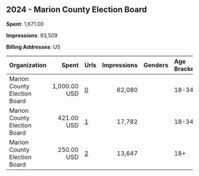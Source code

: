 ## 2024 - Marion County Election Board 
**Spent**: 1,671.00

**Impressions**: 93,509

**Billing Addresses**: US

|Organization|Spent|Urls|Impressions|Genders|Age Brackets|Country Codes|
|:---|---:|:---|---:|:---|:---|:---|
|Marion County Election Board|1,000.00 USD|[0](https://www.snap.com/political-ads/asset/19022895ceec05e3cf5dd027a2f8ddcc61a01cae53e62ee48d13596cf17ae5cd?mediaType=jpeg)|62,080||18-34|united states|
|Marion County Election Board|421.00 USD|[1](https://www.snap.com/political-ads/asset/9a9d22248eff5c33b8bf0ba28b89af1e25bd4d2803e714fcad925cfc62fab98a?mediaType=mp4)|17,782||18-34|united states|
|Marion County Election Board|250.00 USD|[2](https://www.snap.com/political-ads/asset/93051478d4cb5da0a95c99226930c45f9400dba91e1ace74a641051d616d7eb7?mediaType=mp4)|13,647||18+|united states|
